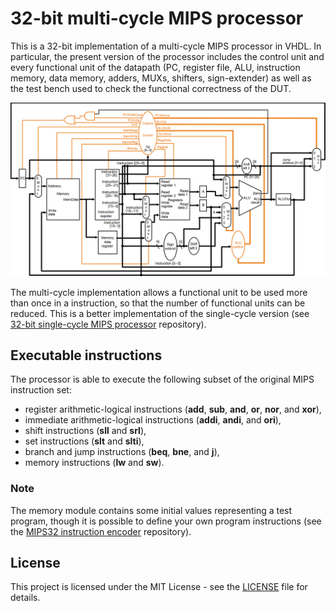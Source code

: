 # 32-bit multi-cycle MIPS processor

This is a 32-bit implementation of a multi-cycle MIPS processor in VHDL.
In particular, the present version of the processor includes the control unit and every functional unit of the datapath (PC, register file, ALU, instruction memory, data memory, adders, MUXs, shifters, sign-extender) as well as the test bench used to check the functional correctness of the DUT.

<p align="center"><img src="./MIPS32_multi-cycle_diagram.png" width="700px"></img><p>

The multi-cycle implementation allows a functional unit to be used more than once in a instruction, so that the number of functional units can be reduced.
This is a better implementation of the single-cycle version (see [32-bit single-cycle MIPS processor](https://github.com/david-palma//MIPS-32bit/MIPS32_single_cycle) repository).

## Executable instructions

The processor is able to execute the following subset of the original MIPS instruction set:

* register arithmetic-logical instructions (**add**, **sub**, **and**, **or**, **nor**, and **xor**),
* immediate arithmetic-logical instructions (**addi**, **andi**, and **ori**),
* shift instructions (**sll** and **srl**),
* set instructions (**slt** and **slti**),
* branch and jump instructions (**beq**, **bne**, and **j**),
* memory instructions (**lw** and **sw**).

### Note

The memory module contains some initial values representing a test program, though it is possible to define your own program instructions (see the [MIPS32 instruction encoder](https://github.com/david-palma//MIPS-32bit/MIPS32_encoder) repository).

## License

This project is licensed under the MIT License - see the [LICENSE](https://github.com/david-palma//MIPS-32bit/LICENSE) file for details.
